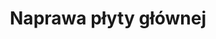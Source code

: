 ---
title: Naprawa płyty głównej
description: Zajmujemy się naprawami płyt głównych, które zostały zalane cieczą, przez co nastąpiło zwarcie i uszkodzenie układów. Korozja, która pojawia się po zalaniu laptopa, sprawia, że mogą pojawić się problemy z ładowaniem baterii czy wyświetlaniem obrazu.
thumbnail: /assets/img/services/komp.png
--- 